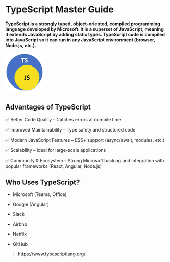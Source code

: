 # TypeScript Master Guide 

**TypeScript is a strongly typed, object-oriented, compiled programming language developed by Microsoft. It is a superset of JavaScript, meaning it extends JavaScript by adding static types. TypeScript code is compiled into JavaScript so it can run in any JavaScript environment (browser, Node.js, etc.).**

<img src="/public/ts.webp" width="25%">

## Advantages of TypeScript

✅ Better Code Quality – Catches errors at compile time

✅ Improved Maintainability – Type safety and structured code

✅ Modern JavaScript Features – ES6+ support (async/await, modules, etc.)

✅ Scalability – Ideal for large-scale applications

✅ Community & Ecosystem – Strong Microsoft backing and integration with popular frameworks (React, Angular, Node.js)




## Who Uses TypeScript?

- Microsoft (Teams, Office)

- Google (Angular)

- Slack

- Airbnb

- Netflix

- GitHub








> https://www.typescriptlang.org/ 
